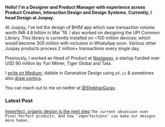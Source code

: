 **Hello! I'm a Designer and Product Manager with experience across Product Creation, Interaction Design and Design Systems. Currently, I head Design at Juspay.**


At Juspay, I’ve led the design of BHIM app which saw transaction volume worth INR 4.8 billion in Mar ’18. I also worked on designing the UPI Common Library. This library is currently installed on ~100 million devices; which would become 300 million with inclusion in WhatsApp soon. Various other Juspay products process 2 million+ transactions every single day.

Previously, I worked as Head of Product at [Nestaway](https://www.nestaway.com/), a startup funded over USD 90 million by Yuri Milner, Tiger Global and Tata.

I [write on Medium](https://medium.com/@shekhargurav), dabble in Generative Design using `p5.js` & sometimes also [draw comics](https://yourstory.com/author/shekhar-gurav). 

You can reach out to me on twitter at [@ShekharGurav](http://twitter.com/ShekharGurav).


### Latest Post
[Imperfect, organic design is the next step](https://uxdesign.cc/imperfect-organic-design-is-the-next-step-f16942ca79b2)
`The current obsession over Pixel Perfect products. And how ‘imperfections’ can make our designs more human.`
